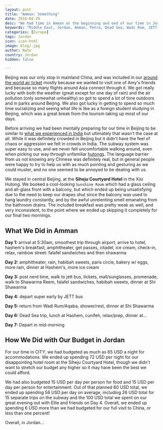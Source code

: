 ```yaml
---
layout: post
title: "Amman: Something"
date: 2018-04-29
desc: "We had time in Amman at the beginning and end of our time in Jordan, and..."
keywords: "Middle East, Jordan, Amman, Petra, Dead Sea, Wadi Rum, JETT bus, restaurants, street food, What to Do, RTW"
categories: [Europe]
tags: Jordan
icon: icon-html
image: blog/.jpg
author: Nate
country: Jordan
hidden: false

---
```



Beijing was our only stop in mainland China, and was included in our [around the world air ticket](http://site.awellchartedpath.com/blog/2017/08/RTW-Overview/) mostly because we wanted to visit one of Amy's friends and because so many flights around Asia connect through it. We got really lucky with both the weather (great except for one day of rain) and the air pollution (only somewhat unhealthy) so got to spend a lot of time outdoors and in parks around Beijing. We also got lucky in getting to spend so much time socializing and seeing what life is like as a foreign student studying in Beijing, which was a great break from the tourism taking up most of our days.

Before arriving we had been mentally preparing for our time in Beijing to be similar to [what we experienced in India](http://site.awellchartedpath.com/blog/2018/03/new-delhi/) but ultimately that wasn't the case at all. While it was definitely crowded in Beijing but it didn't have the feel of chaos or aggression we felt in crowds in India. The subway system was super easy to use, and we never felt uncomfortable walking around, even when picking our way through unfamiliar [hutongs](https://en.wikipedia.org/wiki/Hutong). The language barrier from us not knowing any Chinese was definitely real, but in general people were happy to try to help us with as much pointing and gesturing as we could muster, and no one seemed to be annoyed to be dealing with us.

We stayed in central Beijing, at the **Siheju Courtyard Hotel** in the Xisi Hutong. We booked a cool-looking `Sunshine Room` which had a glass ceiling and all-glass front with a balcony, but which ended up being unsatisfying due to the need to keep our drapes shut since the balcony was used to hang laundry constantly, and by the awful unrelenting smell emanating from the bathroom drains. The included breakfast was pretty weak as well, and very inconsistent, to the point where we ended up skipping it completely for our final two mornings.

## <i class="fa fa-check-square" aria-hidden="true" style="color:#2495C4;"></i> What We Did in Amman

**Day 1:** arrival at 5:30am, smoothest trip through airport, arrive to hotel, hashem's breakfast, amphitheater, get passes, citadel, ice cream, check-in, relax, rainbow street: falafel sandwiches and then shawarma

**Day 2:** amphitheater, rain, habibah sweets, paris circle, bakery w/ eggs, more rain, dinner at Hashem's, more ice cream

**Day 3:** post nerd time, walk to jett bus, tickets, mall/sunglasses, promenade, walk to Shawarma Reem, falafel sandwiches, habibah sweets, dinner at Shi Shawarma

**Day 4:** depart super early by JETT bus

**Day 5:** return from Wadi Rum/Aqaba, shower/rest, dinner at Shi Shawarma

**Day 6:** Dead Sea trip, lunch at Hashem, cunifeh, relax/prep, dinner at...

**Day 7:** Depart in mid-morning

## <i class="fa fa-check-square" aria-hidden="true" style="color:#2495C4;"></i> How We Did with Our Budget in Jordan

For our time in CITY, we had budgeted as much as 65 USD a night for accommodations. We ended up spending 72 USD per night for our disappointing hotel room at the Siheju Courtyard Hotel, though we didn't want to stretch our budget any higher so it may have been the best we could afford.

We had also budgeted 15 USD per day per person for food and 15 USD per day per person for entertainment. Out of that planned 60 USD total, we ended up spending 56 USD per day on average, including 26 USD total for 15 separate trips on the subway and the 100 USD total we spent on our great evening out with Ellie and friends on Day 4. Overall, we ended up spending 6 USD more than we had budgeted for our full visit to China, or less than one percent!

Overall, in Jordan...